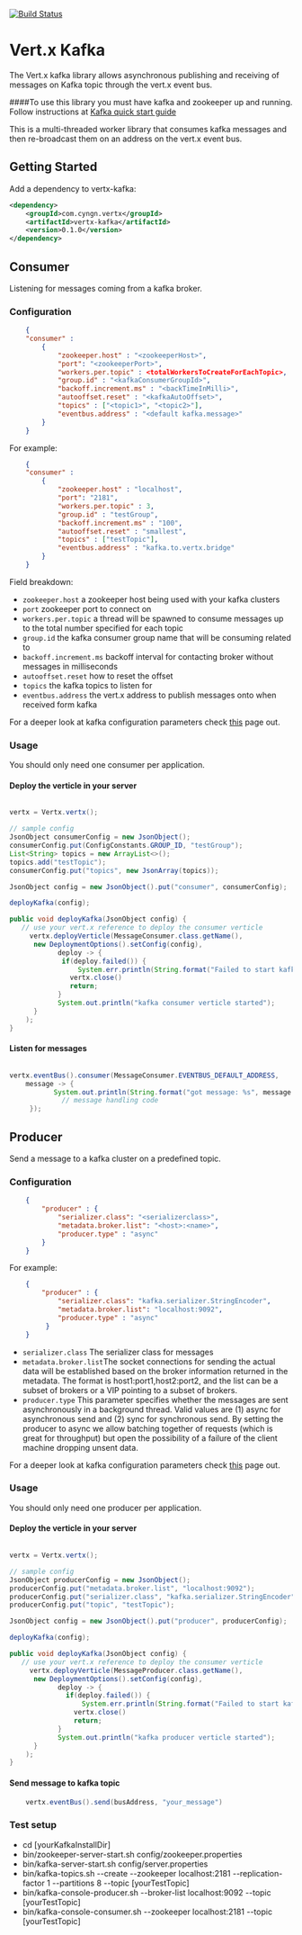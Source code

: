 [![Build Status](https://travis-ci.org/cyngn/vertx-kafka.svg?branch=master)](https://travis-ci.org/cyngn/vertx-kafka)

# Vert.x Kafka

The Vert.x kafka library allows asynchronous publishing and receiving of messages on Kafka topic through the vert.x event bus.

####To use this library you must have kafka and zookeeper up and running. Follow instructions at [Kafka quick start guide](http://kafka.apache.org/documentation.html#quickstart)

This is a multi-threaded worker library that consumes kafka messages and then re-broadcast them on an address on the vert.x event bus.

## Getting Started

Add a dependency to vertx-kafka:

```xml
<dependency>
    <groupId>com.cyngn.vertx</groupId>
    <artifactId>vertx-kafka</artifactId>
    <version>0.1.0</version>
</dependency>
```

## Consumer

Listening for messages coming from a kafka broker.

### Configuration

```json
	{
    "consumer" :
		{
			"zookeeper.host" : "<zookeeperHost>",
			"port": "<zookeeperPort>",
			"workers.per.topic" : <totalWorkersToCreateForEachTopic>,
			"group.id" : "<kafkaConsumerGroupId>",
			"backoff.increment.ms" : "<backTimeInMilli>",
			"autooffset.reset" : "<kafkaAutoOffset>",
			"topics" : ["<topic1>", "<topic2>"],
			"eventbus.address" : "<default kafka.message>"
		}
	}
```

For example:

```json
	{
    "consumer" :
		{
			"zookeeper.host" : "localhost",
			"port": "2181",
			"workers.per.topic" : 3,
			"group.id" : "testGroup",
			"backoff.increment.ms" : "100",
			"autooffset.reset" : "smallest",
			"topics" : ["testTopic"],
			"eventbus.address" : "kafka.to.vertx.bridge"
		}
	}
```
Field breakdown:

* `zookeeper.host` a zookeeper host being used with your kafka clusters
* `port` zookeeper port to connect on
* `workers.per.topic` a thread will be spawned to consume messages up to the total number specified for each topic
* `group.id` the kafka consumer group name that will be consuming related to
* `backoff.increment.ms` backoff interval for contacting broker without messages in milliseconds
* `autooffset.reset` how to reset the offset
* `topics` the kafka topics to listen for
* `eventbus.address` the vert.x address to publish messages onto when received form kafka

For a deeper look at kafka configuration parameters check [this](https://kafka.apache.org/08/configuration.html) page out.

### Usage

You should only need one consumer per application.

#### Deploy the verticle in your server

```java

vertx = Vertx.vertx();

// sample config
JsonObject consumerConfig = new JsonObject();
consumerConfig.put(ConfigConstants.GROUP_ID, "testGroup");
List<String> topics = new ArrayList<>();
topics.add("testTopic");
consumerConfig.put("topics", new JsonArray(topics));

JsonObject config = new JsonObject().put("consumer", consumerConfig);

deployKafka(config);

public void deployKafka(JsonObject config) {
   // use your vert.x reference to deploy the consumer verticle
	 vertx.deployVerticle(MessageConsumer.class.getName(),
      new DeploymentOptions().setConfig(config),
			deploy -> {
   		     if(deploy.failed()) {
        	     System.err.println(String.format("Failed to start kafka consumer verticle, ex: %s", deploy.cause()));
               vertx.close()
               return;
            }
            System.out.println("kafka consumer verticle started");
      }
	);
}
```
#### Listen for messages

```java

vertx.eventBus().consumer(MessageConsumer.EVENTBUS_DEFAULT_ADDRESS,
	message -> {
		   System.out.println(String.format("got message: %s", message.body()))
			 // message handling code
	 });
```

## Producer

Send a message to a kafka cluster on a predefined topic.

### Configuration

```json
	{
		"producer" : {
			"serializer.class": "<serializerclass>",
			"metadata.broker.list": "<host>:<name>",
			"producer.type" : "async"
		}
	}
```

For example:

```json
	{
		"producer" : {
			"serializer.class": "kafka.serializer.StringEncoder",
			"metadata.broker.list": "localhost:9092",
			"producer.type" : "async"
		 }
	}
```

* `serializer.class` The serializer class for messages
* `metadata.broker.list`The socket connections for sending the actual data will be established based on the broker information returned in the metadata. The format is host1:port1,host2:port2, and the list can be a subset of brokers or a VIP pointing to a subset of brokers.
* `producer.type` This parameter specifies whether the messages are sent asynchronously in a background thread. Valid values are (1) async for asynchronous send and (2) sync for synchronous send. By setting the producer to async we allow batching together of requests (which is great for throughput) but open the possibility of a failure of the client machine dropping unsent data.

For a deeper look at kafka configuration parameters check [this](https://kafka.apache.org/08/configuration.html) page out.

### Usage

You should only need one producer per application.

#### Deploy the verticle in your server

```java

vertx = Vertx.vertx();

// sample config
JsonObject producerConfig = new JsonObject();
producerConfig.put("metadata.broker.list", "localhost:9092");
producerConfig.put("serializer.class", "kafka.serializer.StringEncoder");
producerConfig.put("topic", "testTopic");

JsonObject config = new JsonObject().put("producer", producerConfig);

deployKafka(config);

public void deployKafka(JsonObject config) {
   // use your vert.x reference to deploy the consumer verticle
	 vertx.deployVerticle(MessageProducer.class.getName(),
      new DeploymentOptions().setConfig(config),
			deploy -> {
   		      if(deploy.failed()) {
        	      System.err.println(String.format("Failed to start kafka producer verticle, ex: %s", deploy.cause()));
                vertx.close()
                return;
            }
            System.out.println("kafka producer verticle started");
      }
	);
}
```
#### Send message to kafka topic

```java
	vertx.eventBus().send(busAddress, "your_message")
```


### Test setup

* cd [yourKafkaInstallDir]
* bin/zookeeper-server-start.sh config/zookeeper.properties
* bin/kafka-server-start.sh config/server.properties
* bin/kafka-topics.sh --create --zookeeper localhost:2181 --replication-factor 1 --partitions 8 --topic [yourTestTopic]
* bin/kafka-console-producer.sh --broker-list localhost:9092 --topic [yourTestTopic]
* bin/kafka-console-consumer.sh --zookeeper localhost:2181 --topic [yourTestTopic]
